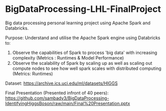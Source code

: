 # BigDataProcessing-LHL-FinalProject
Big data processing personal learning project using Apache Spark and Databricks.

Purpose: Understand and utilise the Apache Spark engine using Databricks to: 
1) Observe the capabilities of Spark to process 'big data' with increasing complexity (Metrics : Runtimes & Model Performance)
2) Observe the scalability of Spark by scaling up as well as scaling out compute nodes to see how well spark scales with distributed computing (Metrics: Runtimes)

Dataset: https://archive.ics.uci.edu/ml/datasets/HIGGS

Final Presentation (Presented infront of 40 peers): https://github.com/sambady3/BigDataProcessing-IdentifyingHiggsBoson/raw/main/Final%20Presentation.pptx

